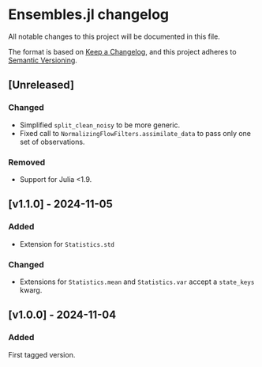 # Ensembles.jl changelog

All notable changes to this project will be documented in this file.

The format is based on [Keep a Changelog](https://keepachangelog.com/en/1.0.0/),
and this project adheres to [Semantic Versioning](https://semver.org/spec/v2.0.0.html).

## [Unreleased]

### Changed

- Simplified `split_clean_noisy` to be more generic.
- Fixed call to `NormalizingFlowFilters.assimilate_data` to pass only one set of observations.

### Removed

- Support for Julia <1.9.

## [v1.1.0] - 2024-11-05

### Added

- Extension for `Statistics.std`

### Changed

- Extensions for `Statistics.mean` and `Statistics.var` accept a `state_keys` kwarg.

## [v1.0.0] - 2024-11-04

### Added

First tagged version.
